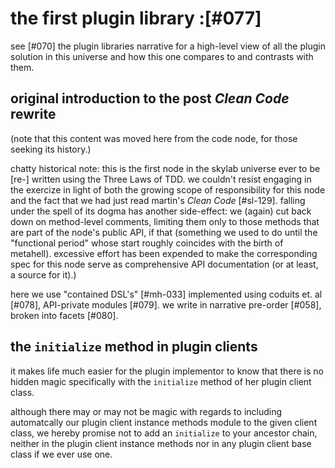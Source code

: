 # the first plugin library :[#077]

see [#070] the plugin libraries narrative for a high-level view of all the
plugin solution in this universe and how this one compares to and contrasts
with them.



## original introduction to the post _Clean Code_ rewrite

(note that this content was moved here from the code node, for those seeking
its history.)

chatty historical note: this is the first node in the skylab universe ever to
be [re-] written using the Three Laws of TDD. we couldn't resist engaging in
the exercize in light of both the growing scope of responsibility for this
node and the fact that we had just read martin's _Clean Code_ [#sl-129].
falling under the spell of its dogma has another side-effect: we (again) cut
back down on method-level comments, limiting them only to those methods that
are part of the node's public API, if that (something we used to do until the
"functional period" whose start roughly coincides with the birth of metahell).
excessive effort has been expended to make the corresponding spec for this
node serve as comprehensive API documentation (or at least, a source for it).)

here we use "contained DSL's" [#mh-033] implemented using coduits et. al
[#078], API-private modules [#079]. we write in narrative pre-order [#058],
broken into facets [#080].




## the `initialize` method in plugin clients

it makes life much easier for the plugin implementor to know that there
is no hidden magic specifically with the `initialize` method of her
plugin client class.

although there may or may not be magic with regards to including
automatcally our plugin client instance methods module to the given
client class, we hereby promise not to add an `initialize` to your
ancestor chain, neither in the plugin client instance methods nor
in any plugin client base class if we ever use one.
